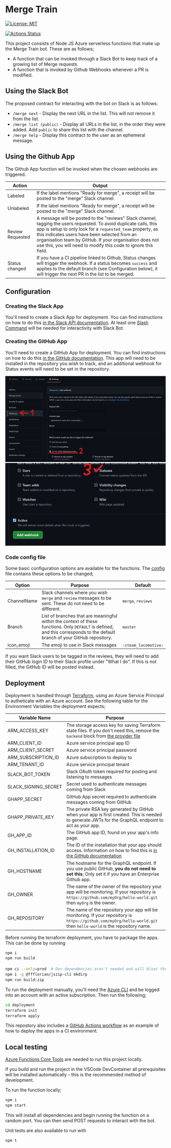 # Merge Train

[![License: MIT](https://img.shields.io/badge/License-MIT-yellow.svg)](https://opensource.org/licenses/MIT)

[![Actions Status](https://github.com/tohaker/merge-train/workflows/Deployment/badge.svg)](https://github.com/tohaker/merge-train/actions)

This project consists of Node JS Azure serverless functions that make up the Merge Train bot. These are as follows;

- A function that can be invoked through a Slack Bot to keep track of a growing list of Merge requests.
- A function that is invoked by Github Webhooks whenever a PR is modified.

## Using the Slack Bot

The proposed contract for interacting with the bot on Slack is as follows:

- `/merge next` - Display the next URL in the list. This will not remove it from the list.
- `/merge list (public)` - Display all URLs in the list, in the order they were added. Add `public` to share this list with the channel.
- `/merge help` - Display this contract to the user as an ephemeral message.

## Using the Github App

The Github App function will be invoked when the chosen webhooks are triggered.

| Action           | Output                                                                                                                                                                                                                                                                                                                                                          |
| ---------------- | --------------------------------------------------------------------------------------------------------------------------------------------------------------------------------------------------------------------------------------------------------------------------------------------------------------------------------------------------------------- |
| Labeled          | If the label mentions "Ready for merge", a receipt will be posted to the "merge" Slack channel.                                                                                                                                                                                                                                                                 |
| Unlabeled        | If the label mentions "Ready for merge", a receipt will be posted to the "merge" Slack channel.                                                                                                                                                                                                                                                                 |
| Review Requested | A message will be posted to the "reviews" Slack channel, tagging the users requested. To avoid duplicate calls, this app is setup to only look for a `requested_team` property, as this indicates users have been selected from an organisation team by GitHub. If your organisation does not use this, you will need to modify this code to ignore this field. |
| Status changed   | If you have a CI pipeline linked to Github, Status changes will trigger the webhook. If a status becomes `success` and applies to the default branch (see Configuration below), it will trigger the next PR in the list to be merged.                                                                                                                           |

## Configuration

### Creating the Slack App

You'll need to create a Slack App for deployment. You can find instructions on how to do this [in the Slack API documentation](https://api.slack.com/). At least one [Slash Command](https://api.slack.com/interactivity/slash-commands) will be needed for interactivity with Slack Bot.

### Creating the GitHub App

You'll need to create a GitHub App for deployment. You can find instructions on how to do this [in the GitHub documentation](https://docs.github.com/en/developers/apps/creating-a-github-app). This app will need to be installed in the repository you wish to track, and an additional webhook for Status events will need to be set in the repository.

[![](docs/ghapp_1.png)](docs/ghapp_1.png)
[![](docs/ghapp_2.png)](docs/ghapp_2.png)

### Code config file

Some basic configuration options are available for the functions. The [config](common/config.ts) file contains these options to be changed;

| Option      | Purpose                                                                                                                                                                      | Default              |
| ----------- | ---------------------------------------------------------------------------------------------------------------------------------------------------------------------------- | -------------------- |
| ChannelName | Slack channels where you wish `merge` and `review` messages to be sent. These do not need to be different.                                                                   | `merge`, `reviews`   |
| Branch      | List of branches that are meaningful within the context of these functions. Only `DEFAULT` is defined, and this corresponds to the default branch of your GitHub repository. | `master`             |
| icon_emoji  | The emoji to use in Slack messages                                                                                                                                           | `:steam_locomotive:` |

If you want Slack users to be tagged in the reviews, they will need to add their GitHub login ID to their Slack profile under "What I do". If this is not filled, the GitHub ID will be posted instead.

## Deployment

Deployment is handled through [Terraform](terraform.io), using an Azure Service Principal to autheticate with an Azure account. See the following table for the Environment Variables the deployment expects;

| Variable Name        | Purpose                                                                                                                                                                                                                                |
| -------------------- | -------------------------------------------------------------------------------------------------------------------------------------------------------------------------------------------------------------------------------------- |
| ARM_ACCESS_KEY       | The storage access key for saving Terraform state files. If you don't need this, remove the `backend` block from [the provider file](deployment/provider.tf)                                                                           |
| ARM_CLIENT_ID        | Azure service principal app ID                                                                                                                                                                                                         |
| ARM_CLIENT_SECRET    | Azure service principal password                                                                                                                                                                                                       |
| ARM_SUBSCRIPTION_ID  | Azure subscription to deploy to                                                                                                                                                                                                        |
| ARM_TENANT_ID        | Azure service principal tenant                                                                                                                                                                                                         |
| SLACK_BOT_TOKEN      | Slack OAuth token required for posting and listening to messages                                                                                                                                                                       |
| SLACK_SIGNING_SECRET | Secret used to authenticate messages coming from Slack                                                                                                                                                                                 |
| GHAPP_SECRET         | GitHub App secret required to authenticate messages coming from GitHub                                                                                                                                                                 |
| GHAPP_PRIVATE_KEY    | The private RSA key generated by GitHub when your app is first created. This is needed to generate JWTs for the GraphQL endpoint to act as your app.                                                                                   |
| GH_APP_ID            | The GitHub app ID, found on your app's info page.                                                                                                                                                                                      |
| GH_INSTALLATION_ID   | The ID of the installation that your app should access. Information on how to find this is [in the GitHub documentation](https://docs.github.com/en/developers/apps/authenticating-with-github-apps#authenticating-as-an-installation) |
| GH_HOSTNAME          | The hostname for the GraphQL endpoint. If you use public GitHub, **you do not need to set this**; Only set it if you have an Enterprise Github app.                                                                                    |
| GH_OWNER             | The name of the owner of the repository your app will be monitoring. If your repository is `https://github.com/myOrg/hello-world.git` then `myOrg` is the owner.                                                                       |
| GH_REPOSITORY        | The name of the repository your app will be monitoring. If your repository is `https://github.com/myOrg/hello-world.git` then `hello-world` is the repository name.                                                                    |

Before running the terraform deployment, you have to package the apps. This can be done by running

```bash
npm i
npm run build

npm ci --only=prod  # Dev dependencies aren't needed and will bloat the function zip files
npm i -g @ffflorian/jszip-cli mkdirp
npm run build:zip
```

To run the deployment manually, you'll need the [Azure CLI](https://docs.microsoft.com/en-us/cli/azure/install-azure-cli) and be logged into an account with an active subscription. Then run the following;

```bash
cd deployment
terraform init
terraform apply
```

This repostory also includes a [GitHub Actions workflow](.github/workflows/deploy.yml) as an example of how to deploy the apps in a CI environment.

## Local testing

[Azure Functions Core Tools](https://docs.microsoft.com/en-us/azure/azure-functions/functions-run-local) are needed to run this project locally.

If you build and run the project in the VSCode DevContainer all prerequisites will be installed automatically - this is the recommended method of development.

To run the function locally;

```bash
npm i
npm start
```

This will install all dependencies and begin running the function on a random port. You can then send POST requests to interact with the bot.

Unit tests are also available to run with

```bash
npm t
```
